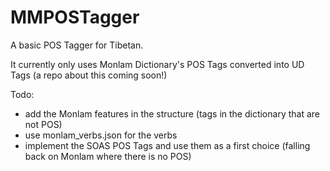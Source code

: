 # MMPOSTagger

A basic POS Tagger for Tibetan.

It currently only uses Monlam Dictionary's POS Tags converted into UD Tags (a repo about this coming soon!)

Todo: 
 - add the Monlam features in the structure (tags in the dictionary that are not POS)
 - use monlam_verbs.json for the verbs
 - implement the SOAS POS Tags and use them as a first choice (falling back on Monlam where there is no POS)
